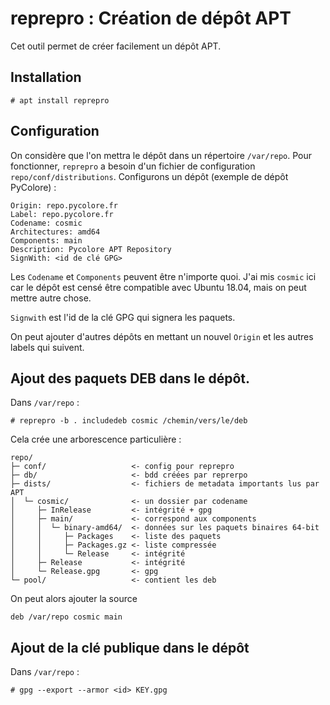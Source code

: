 # reprepro : Création de dépôt APT

Cet outil permet de créer facilement un dépôt APT.

## Installation

```text
# apt install reprepro
```

## Configuration

On considère que l'on mettra le dépôt dans un répertoire `/var/repo`. Pour fonctionner, `reprepro` a besoin d'un fichier de configuration `repo/conf/distributions`. Configurons un dépôt \(exemple de dépôt PyColore\) :

```text
Origin: repo.pycolore.fr
Label: repo.pycolore.fr
Codename: cosmic
Architectures: amd64
Components: main
Description: Pycolore APT Repository
SignWith: <id de clé GPG>
```

Les `Codename` et `Components` peuvent être n'importe quoi. J'ai mis `cosmic` ici car le dépôt est censé être compatible avec Ubuntu 18.04, mais on peut mettre autre chose.

`Signwith` est l'id de la clé GPG qui signera les paquets.

On peut ajouter d'autres dépôts en mettant un nouvel `Origin` et les autres labels qui suivent.

## Ajout des paquets DEB dans le dépôt.

Dans `/var/repo` :

```text
# reprepro -b . includedeb cosmic /chemin/vers/le/deb
```

Cela crée une arborescence particulière :

```text
repo/
├─ conf/                   <- config pour reprepro
├─ db/                     <- bdd créées par reprerpo
├─ dists/                  <- fichiers de metadata importants lus par APT 
│  └─ cosmic/              <- un dossier par codename
│     ├─ InRelease         <- intégrité + gpg
│     ├─ main/             <- correspond aux components
│     │  └─ binary-amd64/  <- données sur les paquets binaires 64-bit
│     │     ├─ Packages    <- liste des paquets
│     │     ├─ Packages.gz <- liste compressée
│     │     └─ Release     <- intégrité
│     ├─ Release           <- intégrité
│     └─ Release.gpg       <- gpg
└─ pool/                   <- contient les deb
```

On peut alors ajouter la source

```text
deb /var/repo cosmic main
```

## Ajout de la clé publique dans le dépôt

Dans `/var/repo` :

```text
# gpg --export --armor <id> KEY.gpg
```

